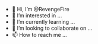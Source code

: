 - 👋 Hi, I’m @RevengeFire
- 👀 I’m interested in ...
- 🌱 I’m currently learning ...
- 💞️ I’m looking to collaborate on ...
- 📫 How to reach me ...

<!---
RevengeFire/RevengeFire is a ✨ special ✨ repository because its `README.md` (this file) appears on your GitHub profile.
You can click the Preview link to take a look at your changes.
--->
